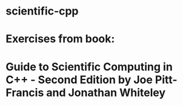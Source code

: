 # scientific-cpp

# Exercises from book:
# Guide to Scientific Computing in C++ - Second Edition by Joe Pitt-Francis and Jonathan Whiteley 
